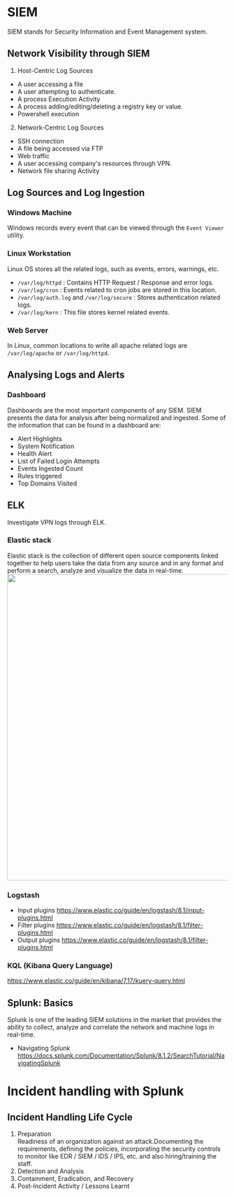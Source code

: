 # SIEM
SIEM stands for Security Information and Event Management system.  

## Network Visibility through SIEM
1) Host-Centric Log Sources
- A user accessing a file
- A user attempting to authenticate.
- A process Execution Activity
- A process adding/editing/deleting a registry key or value.
- Powershell execution  

2) Network-Centric Log Sources
- SSH connection
- A file being accessed via FTP
- Web traffic
- A user accessing company's resources through VPN.
- Network file sharing Activity

## Log Sources and Log Ingestion
### Windows Machine
Windows records every event that can be viewed through the `Event Viewer` utility.   

### Linux Workstation
Linux OS stores all the related logs, such as events, errors, warnings, etc.
- `/var/log/httpd` : Contains HTTP Request  / Response and error logs.
- `/var/log/cron`   : Events related to cron jobs are stored in this location.
- `/var/log/auth.log` and `/var/log/secure` : Stores authentication related logs.
- `/var/log/kern` : This file stores kernel related events.

### Web Server
In Linux, common locations to write all apache related logs are `/var/log/apache` or `/var/log/httpd`.

## Analysing Logs and Alerts
### Dashboard
Dashboards are the most important components of any SIEM. SIEM presents the data for analysis after being normalized and ingested. Some of the information that can be found in a dashboard are:  
- Alert Highlights
- System Notification
- Health Alert
- List of Failed Login Attempts
- Events Ingested Count
- Rules triggered
- Top Domains Visited

## ELK
Investigate VPN logs through ELK.  
### Elastic stack
Elastic stack is the collection of different open source components linked together to help users take the data from any source and in any format and perform a search, analyze and visualize the data in real-time.  
<img src="https://tryhackme-images.s3.amazonaws.com/user-uploads/5e8dd9a4a45e18443162feab/room-content/ed8750288e179609301f57c45bdfda43.png" width="700">  

### Logstash
- Input plugins https://www.elastic.co/guide/en/logstash/8.1/input-plugins.html
- Filter plugins https://www.elastic.co/guide/en/logstash/8.1/filter-plugins.html
- Output plugins https://www.elastic.co/guide/en/logstash/8.1/filter-plugins.html

### KQL (Kibana Query Language)
https://www.elastic.co/guide/en/kibana/7.17/kuery-query.html

## Splunk: Basics
Splunk is one of the leading SIEM solutions in the market that provides the ability to collect, analyze and correlate the network and machine logs in real-time.   
- Navigating Splunk https://docs.splunk.com/Documentation/Splunk/8.1.2/SearchTutorial/NavigatingSplunk  

# Incident handling with Splunk
## Incident Handling Life Cycle
1. Preparation  
Readiness of an organization against an attack.Documenting the requirements, defining the policies, incorporating the security controls to monitor like EDR / SIEM / IDS / IPS, etc. and also hiring/training the staff.
2. Detection and Analysis
3. Containment, Eradication, and Recovery
4. Post-Incident Activity / Lessons Learnt

